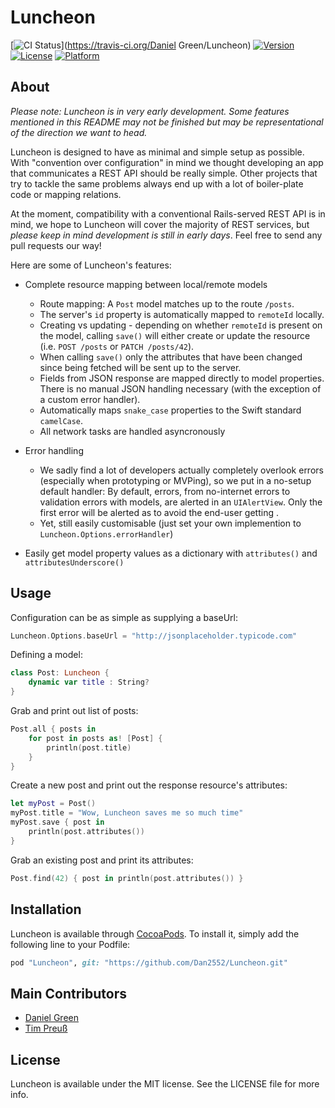 # Luncheon

[![CI Status](http://img.shields.io/travis/Dan2552/Luncheon.svg?style=flat)](https://travis-ci.org/Daniel Green/Luncheon)
[![Version](https://img.shields.io/cocoapods/v/Luncheon.svg?style=flat)](http://cocoapods.org/pods/Luncheon)
[![License](https://img.shields.io/cocoapods/l/Luncheon.svg?style=flat)](http://cocoapods.org/pods/Luncheon)
[![Platform](https://img.shields.io/cocoapods/p/Luncheon.svg?style=flat)](http://cocoapods.org/pods/Luncheon)

## About

*Please note: Luncheon is in very early development. Some features mentioned in this README may not be finished but may be representational of the direction we want to head.*

Luncheon is designed to have as minimal and simple setup as possible. With "convention over configuration" in mind we thought developing an app that communicates a REST API should be really simple. Other projects that try to  tackle the same problems always end up with a lot of boiler-plate code or mapping relations.

At the moment, compatibility with a conventional Rails-served REST API is in mind, we hope to Luncheon will cover the majority of REST services, but *please keep in mind development is still in early days*. Feel free to send any pull requests our way!

Here are some of Luncheon's features:

- Complete resource mapping between local/remote models
	- Route mapping: A `Post` model matches up to the route `/posts`.
	- The server's `id` property is automatically mapped to `remoteId` locally.
	- Creating vs updating - depending on whether `remoteId` is present on the model, calling `save()` will either create or update the resource (i.e. `POST /posts` or `PATCH /posts/42`).
	- When calling `save()` only the attributes that have been changed since being fetched will be sent up to the server.
	- Fields from JSON response are mapped directly to model properties. There is no manual JSON handling necessary (with the exception of a custom error handler).
	- Automatically maps `snake_case` properties to the Swift standard `camelCase`.
	- All network tasks are handled asyncronously

- Error handling
	- We sadly find a lot of developers actually completely overlook errors (especially when prototyping or MVPing), so we put in a no-setup default handler: By default, errors, from no-internet errors to validation errors with models, are alerted in an `UIAlertView`. Only the first error will be alerted as to avoid the end-user getting .
	- Yet, still easily customisable (just set your own implemention to `Luncheon.Options.errorHandler`)
- Easily get model property values as a dictionary with `attributes()` and `attributesUnderscore()`



## Usage

Configuration can be as simple as supplying a baseUrl:

```swift
Luncheon.Options.baseUrl = "http://jsonplaceholder.typicode.com"
```

Defining a model:

```swift
class Post: Luncheon {
    dynamic var title : String?
}
```

Grab and print out list of posts:

```swift
Post.all { posts in
    for post in posts as! [Post] {
        println(post.title)
    }
}
```

Create a new post and print out the response resource's attributes:

```swift
let myPost = Post()
myPost.title = "Wow, Luncheon saves me so much time"
myPost.save { post in
	println(post.attributes())
}
```

Grab an existing post and print its attributes:

```swift
Post.find(42) { post in println(post.attributes()) }
```


## Installation

Luncheon is available through [CocoaPods](http://cocoapods.org). To install
it, simply add the following line to your Podfile:

```ruby
pod "Luncheon", git: "https://github.com/Dan2552/Luncheon.git"
```

## Main Contributors

- [Daniel Green](https://github.com/Dan2552)
- [Tim Preuß](https://github.com/planerde)

## License

Luncheon is available under the MIT license. See the LICENSE file for more info.
